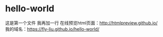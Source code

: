# hello-world
这是第一个文件
我再加一行
在线预览html页面：http://htmlpreview.github.io/
我的域名：https://fly-liu.github.io/hello-world/
